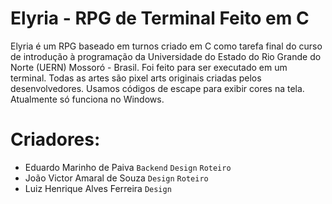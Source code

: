# Elyria - RPG de Terminal Feito em C
Elyria é um RPG baseado em turnos criado em C como tarefa final do curso de introdução à programação da Universidade do Estado do Rio Grande do Norte (UERN) Mossoró - Brasil. Foi feito para ser executado em um terminal. Todas as artes são pixel arts originais criadas pelos desenvolvedores. Usamos códigos de escape para exibir cores na tela. Atualmente só funciona no Windows.
# Criadores: 
* Eduardo Marinho de Paiva ```Backend``` ```Design``` ```Roteiro```
* João Victor Amaral de Souza ```Design``` ```Roteiro```
* Luiz Henrique Alves Ferreira ```Design```
  
